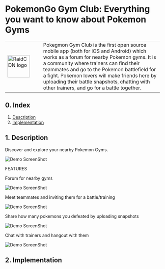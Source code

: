 # PokemonGo Gym Club: Everything you want to know about Pokemon Gyms

<table width="100%">
    <tr>
        <td width="100"><img src="http://zifacdn.oss-cn-hangzhou.aliyuncs.com/PokegymGo.png" width="72px" height="72px" alt="RaidCDN logo"/></td>
        <td>Pokegmon Gym Club is the first open source mobile app (both for iOS and Android) which works as a forum for nearby Pokemon gyms. It is a community where trainers can find their teammates and go to the Pokemon battlefield for a fight. Pokemon lovers will make friends here by uploading their battle snapshots, chatting with other trainers, and go for a battle together.
    </td>
    </tr>
</table>


## 0. Index

1. [Description](#1-description)
2. [Implementation](#2-implementation)

## 1. Description

Discover and explore your nearby Pokemon Gyms.

![Demo ScreenShot](http://zifacdn.oss-cn-hangzhou.aliyuncs.com/Launching_page.png)

FEATURES

Forum for nearby gyms

![Demo ScreenShot](http://zifacdn.oss-cn-hangzhou.aliyuncs.com/Pokegym-Go-1-1242.png)

Meet teammates and inviting them for a battle/training

![Demo ScreenShot](http://zifacdn.oss-cn-hangzhou.aliyuncs.com/Pokegym-Go-2-1242.png)

Share how many pokemons you defeated by uploading snapshots

![Demo ScreenShot](http://zifacdn.oss-cn-hangzhou.aliyuncs.com/Pokegym-Go-3-1242.png)

Chat with trainers and hangout with them

![Demo ScreenShot](http://zifacdn.oss-cn-hangzhou.aliyuncs.com/Pokegym-Go-4-1242.png)

## 2. Implementation

